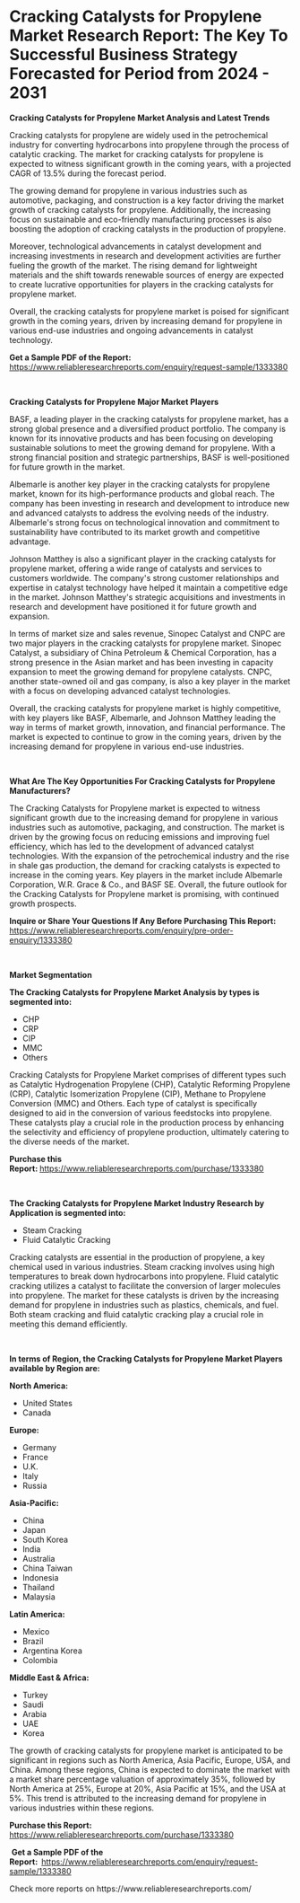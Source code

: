 <p><h1>Cracking Catalysts for Propylene Market Research Report: The Key To Successful Business Strategy Forecasted for Period from 2024 - 2031</h1></p><p><strong>Cracking Catalysts for Propylene Market Analysis and Latest Trends</strong></p>
<p><p>Cracking catalysts for propylene are widely used in the petrochemical industry for converting hydrocarbons into propylene through the process of catalytic cracking. The market for cracking catalysts for propylene is expected to witness significant growth in the coming years, with a projected CAGR of 13.5% during the forecast period.</p><p>The growing demand for propylene in various industries such as automotive, packaging, and construction is a key factor driving the market growth of cracking catalysts for propylene. Additionally, the increasing focus on sustainable and eco-friendly manufacturing processes is also boosting the adoption of cracking catalysts in the production of propylene.</p><p>Moreover, technological advancements in catalyst development and increasing investments in research and development activities are further fueling the growth of the market. The rising demand for lightweight materials and the shift towards renewable sources of energy are expected to create lucrative opportunities for players in the cracking catalysts for propylene market.</p><p>Overall, the cracking catalysts for propylene market is poised for significant growth in the coming years, driven by increasing demand for propylene in various end-use industries and ongoing advancements in catalyst technology.</p></p>
<p><strong>Get a Sample PDF of the Report:&nbsp;</strong> <a href="https://www.reliableresearchreports.com/enquiry/request-sample/1333380">https://www.reliableresearchreports.com/enquiry/request-sample/1333380</a></p>
<p>&nbsp;</p>
<p><strong>Cracking Catalysts for Propylene Major Market Players</strong></p>
<p><p>BASF, a leading player in the cracking catalysts for propylene market, has a strong global presence and a diversified product portfolio. The company is known for its innovative products and has been focusing on developing sustainable solutions to meet the growing demand for propylene. With a strong financial position and strategic partnerships, BASF is well-positioned for future growth in the market.</p><p>Albemarle is another key player in the cracking catalysts for propylene market, known for its high-performance products and global reach. The company has been investing in research and development to introduce new and advanced catalysts to address the evolving needs of the industry. Albemarle's strong focus on technological innovation and commitment to sustainability have contributed to its market growth and competitive advantage.</p><p>Johnson Matthey is also a significant player in the cracking catalysts for propylene market, offering a wide range of catalysts and services to customers worldwide. The company's strong customer relationships and expertise in catalyst technology have helped it maintain a competitive edge in the market. Johnson Matthey's strategic acquisitions and investments in research and development have positioned it for future growth and expansion.</p><p>In terms of market size and sales revenue, Sinopec Catalyst and CNPC are two major players in the cracking catalysts for propylene market. Sinopec Catalyst, a subsidiary of China Petroleum & Chemical Corporation, has a strong presence in the Asian market and has been investing in capacity expansion to meet the growing demand for propylene catalysts. CNPC, another state-owned oil and gas company, is also a key player in the market with a focus on developing advanced catalyst technologies.</p><p>Overall, the cracking catalysts for propylene market is highly competitive, with key players like BASF, Albemarle, and Johnson Matthey leading the way in terms of market growth, innovation, and financial performance. The market is expected to continue to grow in the coming years, driven by the increasing demand for propylene in various end-use industries.</p></p>
<p>&nbsp;</p>
<p><strong>What Are The Key Opportunities For Cracking Catalysts for Propylene Manufacturers?</strong></p>
<p><p>The Cracking Catalysts for Propylene market is expected to witness significant growth due to the increasing demand for propylene in various industries such as automotive, packaging, and construction. The market is driven by the growing focus on reducing emissions and improving fuel efficiency, which has led to the development of advanced catalyst technologies. With the expansion of the petrochemical industry and the rise in shale gas production, the demand for cracking catalysts is expected to increase in the coming years. Key players in the market include Albemarle Corporation, W.R. Grace & Co., and BASF SE. Overall, the future outlook for the Cracking Catalysts for Propylene market is promising, with continued growth prospects.</p></p>
<p><strong>Inquire or Share Your Questions If Any Before Purchasing This Report:</strong> <a href="https://www.reliableresearchreports.com/enquiry/pre-order-enquiry/1333380">https://www.reliableresearchreports.com/enquiry/pre-order-enquiry/1333380</a></p>
<p>&nbsp;</p>
<p><strong>Market Segmentation</strong></p>
<p><strong>The Cracking Catalysts for Propylene Market Analysis by types is segmented into:</strong></p>
<p><ul><li>CHP</li><li>CRP</li><li>CIP</li><li>MMC</li><li>Others</li></ul></p>
<p><p>Cracking Catalysts for Propylene Market comprises of different types such as Catalytic Hydrogenation Propylene (CHP), Catalytic Reforming Propylene (CRP), Catalytic Isomerization Propylene (CIP), Methane to Propylene Conversion (MMC) and Others. Each type of catalyst is specifically designed to aid in the conversion of various feedstocks into propylene. These catalysts play a crucial role in the production process by enhancing the selectivity and efficiency of propylene production, ultimately catering to the diverse needs of the market.</p></p>
<p><strong>Purchase this Report:&nbsp;</strong><a href="https://www.reliableresearchreports.com/purchase/1333380">https://www.reliableresearchreports.com/purchase/1333380</a></p>
<p>&nbsp;</p>
<p><strong>The Cracking Catalysts for Propylene Market Industry Research by Application is segmented into:</strong></p>
<p><ul><li>Steam Cracking</li><li>Fluid Catalytic Cracking</li></ul></p>
<p><p>Cracking catalysts are essential in the production of propylene, a key chemical used in various industries. Steam cracking involves using high temperatures to break down hydrocarbons into propylene. Fluid catalytic cracking utilizes a catalyst to facilitate the conversion of larger molecules into propylene. The market for these catalysts is driven by the increasing demand for propylene in industries such as plastics, chemicals, and fuel. Both steam cracking and fluid catalytic cracking play a crucial role in meeting this demand efficiently.</p></p>
<p>&nbsp;</p>
<p><strong>In terms of Region, the Cracking Catalysts for Propylene Market Players available by Region are:</strong></p>
<p>
    <p> <strong> North America: </strong>
        <ul>
            <li>United States</li>
            <li>Canada</li>
        </ul>
        </p> 
    <p> <strong> Europe: </strong>
        <ul>
            <li>Germany</li>
            <li>France</li>
            <li>U.K.</li>
            <li>Italy</li>
            <li>Russia</li>
        </ul>
        </p> 
    <p> <strong> Asia-Pacific: </strong>
        <ul>
            <li>China</li>
            <li>Japan</li>
            <li>South Korea</li>
            <li>India</li>
            <li>Australia</li>
            <li>China Taiwan</li>
            <li>Indonesia</li>
            <li>Thailand</li>
            <li>Malaysia</li>
        </ul>
        </p> 
    <p> <strong> Latin America: </strong>
        <ul>
            <li>Mexico</li>
            <li>Brazil</li>
            <li>Argentina Korea</li>
            <li>Colombia</li>
        </ul>
        </p> 
    <p> <strong> Middle East & Africa: </strong>
        <ul>
            <li>Turkey</li>
            <li>Saudi</li>
            <li>Arabia</li>
            <li>UAE</li>
            <li>Korea</li>
        </ul>
    </p>
    </p>
<p><p>The growth of cracking catalysts for propylene market is anticipated to be significant in regions such as North America, Asia Pacific, Europe, USA, and China. Among these regions, China is expected to dominate the market with a market share percentage valuation of approximately 35%, followed by North America at 25%, Europe at 20%, Asia Pacific at 15%, and the USA at 5%. This trend is attributed to the increasing demand for propylene in various industries within these regions.</p></p>
<p><strong>Purchase this Report: </strong><a href="https://www.reliableresearchreports.com/purchase/1333380">https://www.reliableresearchreports.com/purchase/1333380</a></p>
<p>&nbsp;<strong>Get a Sample PDF of the Report:&nbsp;&nbsp;</strong><a href="https://www.reliableresearchreports.com/enquiry/request-sample/1333380">https://www.reliableresearchreports.com/enquiry/request-sample/1333380</a></p>
<p><strong></strong></p>
<p>Check more reports on https://www.reliableresearchreports.com/</p>